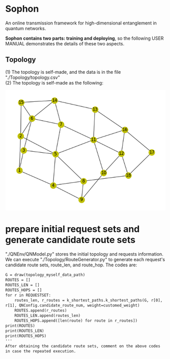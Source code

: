 # Sophon
An online transmission framework for high-dimensional entanglement in quantum networks.  

**Sophon contains two parts: training and deploying**, so the following USER MANUAL demonstrates the details of these two aspects.

## Topology
(1) The topology is self-made, and the data is in the file "./Topology/topology.csv"    
(2) The topology is self-made as the following:
<div align="center">
  <img src="https://github.com/yanangao1709/Sophon/blob/main/Topology/Topology.png">
</div>

# prepare initial request sets and generate candidate route sets
"./QNEnv/QNModel.py"  stores the initial topology and requests information. We can execute "./Topology/RouteGenerator.py" to generate each request's candidate route sets, route_len, and route_hop. The codes are:
```shell
G = draw(topology_myself_data_path)
ROUTES = []
ROUTES_LEN = []
ROUTES_HOPS = []
for r in REQUESTSET:
    routes_len, r_routes = k_shortest_paths.k_shortest_paths(G, r[0], r[1], QNConfig.candidate_route_num, weight=customed_weight)
    ROUTES.append(r_routes)
    ROUTES_LEN.append(routes_len)
    ROUTES_HOPS.append([len(route) for route in r_routes])
print(ROUTES)
print(ROUTES_LEN)
print(ROUTES_HOPS)
'''
After obtaining the candidate route sets, comment on the above codes in case the repeated execution.

